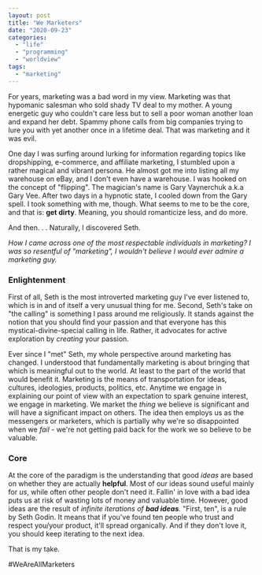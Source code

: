 ```yaml
---
layout: post
title: "We Marketers"
date: "2020-09-23"
categories: 
  - "life"
  - "programming"
  - "worldview"
tags: 
  - "marketing"
---
```


For years, marketing was a bad word in my view. Marketing was that hypomanic salesman who sold shady TV deal to my mother. A young energetic guy who couldn't care less but to sell a poor woman another loan and expand her debt. Spammy phone calls from big companies trying to lure you with yet another once in a lifetime deal. That was marketing and it was evil.

One day I was surfing around lurking for information regarding topics like dropshipping, e-commerce, and affiliate marketing, I stumbled upon a rather magical and vibrant persona. He almost got me into listing all my warehouse on eBay, and I don't even have a warehouse. I was hooked on the concept of "flipping". The magician's name is Gary Vaynerchuk a.k.a Gary Vee. After two days in a hypnotic state, I cooled down from the Gary spell. I took something with me, though. What seems to me to be the core, and that is: **get dirty**. Meaning, you should romanticize less, and do more.

And then. . . Naturally, I discovered Seth.

_How I came across one of the most respectable individuals in marketing? I was so resentful of "marketing", I wouldn't believe I would ever admire a marketing guy._

### Enlightenment

First of all, Seth is the most introverted marketing guy I've ever listened to, which is in and of itself a very unusual thing for me. Second, Seth's take on "the calling" is something I pass around me religiously. It stands against the notion that you should find your passion and that everyone has this mystical-divine-special calling in life. Rather, it advocates for active exploration by _creating_ your passion.

Ever since I "met" Seth, my whole perspective around marketing has changed. I understood that fundamentally marketing is about bringing that which is meaningful out to the world. At least to the part of the world that would benefit it. Marketing is the means of transportation for ideas, cultures, ideologies, products, politics, etc. Anytime we engage in explaining our point of view with an expectation to spark genuine interest, we engage in marketing. We market the _thing_ we believe is significant and will have a significant impact on others. The idea then employs us as the messengers or marketers, which is partially why we're so disappointed when we _fail_ - we're not getting paid back for the work we so believe to be valuable.

### Core

At the core of the paradigm is the understanding that good _ideas_ are based on whether they are actually **helpful**. Most of our ideas sound useful mainly for _us_, while often other people don't need it. Fallin' in love with a bad idea puts us at risk of wasting lots of money and valuable time. However, good ideas are the result of _infinite iterations of **bad ideas**._ "First, ten", is a rule by Seth Godin. It means that if you've found ten people who trust and respect you/your product, it'll spread organically. And if they don't love it, you should keep iterating to the next idea.

That is my take.

#WeAreAllMarketers
